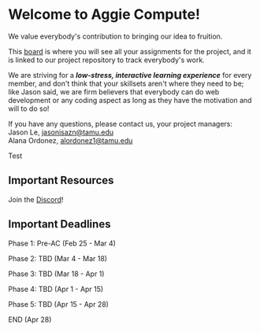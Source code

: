 # Welcome to Aggie Compute!

We value everybody's contribution to bringing our idea to fruition.

This [board](https://github.com/orgs/aggie-coding-club/projects/4) is where you will see all your assignments for the project, and it is linked to our project repository to track everybody's work.

We are striving for a **_low-stress, interactive learning experience_** for every member, and don't think that your skillsets aren't where they need to be; like Jason said, we are firm believers that everybody can do web development or any coding aspect as long as they have the motivation and will to do so!

If you have any questions, please contact us, your project managers: </br >
Jason Le, jasonisazn@tamu.edu</br >
Alana Ordonez, alordonez1@tamu.edu

Test

## Important Resources

Join the [Discord](https://discord.gg/8eDhEfzh)!

## Important Deadlines

Phase 1: Pre-AC (Feb 25 - Mar 4)

Phase 2: TBD (Mar 4 - Mar 18)

Phase 3: TBD (Mar 18 - Apr 1)

Phase 4: TBD (Apr 1 - Apr 15)

Phase 5: TBD (Apr 15 - Apr 28)

END (Apr 28)
